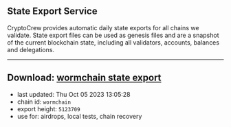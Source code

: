 ## State Export Service
CryptoCrew provides automatic daily state exports for all chains we validate. State export files can be used as genesis files and are a snapshot of the current blockchain state, including all validators, accounts, balances and delegations.

---
**Download: [wormchain state export](https://dl.ccvalidators.com/SERVICE/wormchain/wormchain_export_5123709.json)**
---

- last updated: Thu Oct 05 2023 13:05:28
- chain id: `wormchain`
- export height: `5123709`
- use for: airdrops, local tests, chain recovery
